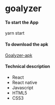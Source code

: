 # goalyzer

 #### To start the App
 yarn start
 
 #### To download the apk
 [Goalyzer-apk](https://expo.io/artifacts/0baf02e5-bcfb-4783-bc33-5d878f982b1c)
 
 #### Technical description
  - React
  - React native
  - Javascript
  - HTML5
  - CSS3
